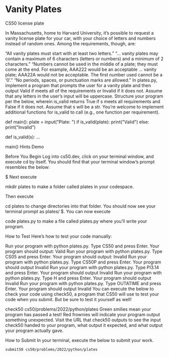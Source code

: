 # Vanity Plates
CS50 license plate

In Massachusetts, home to Harvard University, it’s possible to request a vanity license plate for your car, with your choice of letters and numbers instead of random ones. Among the requirements, though, are:

“All vanity plates must start with at least two letters.”
“… vanity plates may contain a maximum of 6 characters (letters or numbers) and a minimum of 2 characters.”
“Numbers cannot be used in the middle of a plate; they must come at the end. For example, AAA222 would be an acceptable … vanity plate; AAA22A would not be acceptable. The first number used cannot be a ‘0’.”
“No periods, spaces, or punctuation marks are allowed.”
In plates.py, implement a program that prompts the user for a vanity plate and then output Valid if meets all of the requirements or Invalid if it does not. Assume that any letters in the user’s input will be uppercase. Structure your program per the below, wherein is_valid returns True if s meets all requirements and False if it does not. Assume that s will be a str. You’re welcome to implement additional functions for is_valid to call (e.g., one function per requirement).

def main():
    plate = input("Plate: ")
    if is_valid(plate):
        print("Valid")
    else:
        print("Invalid")


def is_valid(s):
    ...


main()
Hints
Demo

Before You Begin
Log into cs50.dev, click on your terminal window, and execute cd by itself. You should find that your terminal window’s prompt resembles the below:

$
Next execute

mkdir plates
to make a folder called plates in your codespace.

Then execute

cd plates
to change directories into that folder. You should now see your terminal prompt as plates/ $. You can now execute

code plates.py
to make a file called plates.py where you’ll write your program.

How to Test
Here’s how to test your code manually:

Run your program with python plates.py. Type CS50 and press Enter. Your program should output:
Valid
Run your program with python plates.py. Type CS05 and press Enter. Your program should output:
Invalid
Run your program with python plates.py. Type CS50P and press Enter. Your program should output
Invalid
Run your program with python plates.py. Type PI3.14 and press Enter. Your program should output
Invalid
Run your program with python plates.py. Type H and press Enter. Your program should output
Invalid
Run your program with python plates.py. Type OUTATIME and press Enter. Your program should output
Invalid
You can execute the below to check your code using check50, a program that CS50 will use to test your code when you submit. But be sure to test it yourself as well!

check50 cs50/problems/2022/python/plates
Green smilies mean your program has passed a test! Red frownies will indicate your program output something unexpected. Visit the URL that check50 outputs to see the input check50 handed to your program, what output it expected, and what output your program actually gave.

How to Submit
In your terminal, execute the below to submit your work.

```bash
submit50 cs50/problems/2022/python/plates
```

